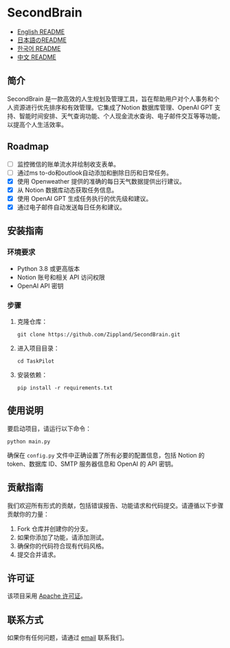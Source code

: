 # SecondBrain

- [English README](README_EN.md)
- [日本語のREADME](README_JP.md)
- [한국어 README](README_KR.md)
- [中文 README](README.md)

## 简介
SecondBrain 是一款高效的人生规划及管理工具，旨在帮助用户对个人事务和个人资源进行优先排序和有效管理。它集成了Notion 数据库管理、OpenAI GPT 支持、智能时间安排、天气查询功能、个人现金流水查询、电子邮件交互等等功能，以提高个人生活效率。

## Roadmap
- [ ] 监控微信的账单流水并绘制收支表单。
- [ ] 通过ms to-do和outlook自动添加和删除日历和日常任务。
- [X] 使用 Openweather 提供的准确的每日天气数据提供出行建议。
- [X] 从 Notion 数据库动态获取任务信息。
- [X] 使用 OpenAI GPT 生成任务执行的优先级和建议。
- [X] 通过电子邮件自动发送每日任务和建议。

## 安装指南

### 环境要求
- Python 3.8 或更高版本
- Notion 账号和相关 API 访问权限
- OpenAI API 密钥

### 步骤
1. 克隆仓库：
   ```
   git clone https://github.com/Zippland/SecondBrain.git
   ```
2. 进入项目目录：
   ```
   cd TaskPilot
   ```
3. 安装依赖：
   ```
   pip install -r requirements.txt
   ```

## 使用说明
要启动项目，请运行以下命令：
```
python main.py
```
确保在 `config.py` 文件中正确设置了所有必要的配置信息，包括 Notion 的 token、数据库 ID、SMTP 服务器信息和 OpenAI 的 API 密钥。

## 贡献指南
我们欢迎所有形式的贡献，包括错误报告、功能请求和代码提交。请遵循以下步骤贡献你的力量：
1. Fork 仓库并创建你的分支。
2. 如果你添加了功能，请添加测试。
3. 确保你的代码符合现有代码风格。
4. 提交合并请求。

## 许可证
该项目采用 [Apache 许可证](LICENSE)。

## 联系方式
如果你有任何问题，请通过 [email](mailto:zihan.jian@outlook.com) 联系我们。
